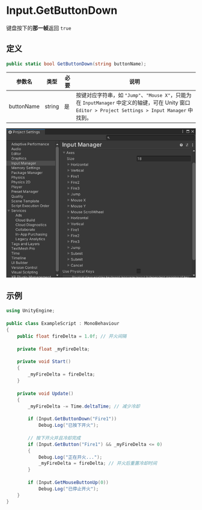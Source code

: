 # Input.GetButtonDown

键盘按下的**那一帧**返回 `true`

## 定义

```csharp
public static bool GetButtonDown(string buttonName);
```

| 参数名     | 类型   | 必要 | 说明                                                         |
| ---------- | ------ | ---- | ------------------------------------------------------------ |
| buttonName | string | 是   | 按键对应字符串，如 `"Jump"`、`"Mouse X"`，只能为在 `InputManager` 中定义的轴键，可在 Unity 窗口 `Editor > Project Settings > Input Manager` 中找到。 |

![Input Manager](./images/input_manager.png)

## 示例

```csharp
using UnityEngine;

public class ExampleScript : MonoBehaviour
{
    public float fireDelta = 1.0f; // 开火间隔

    private float _myFireDelta;

    private void Start()
    {
        _myFireDelta = fireDelta;
    }

    private void Update()
    {
        _myFireDelta -= Time.deltaTime; // 减少冷却
        
        if (Input.GetButtonDown("Fire1"))
            Debug.Log("已按下开火");

        // 按下开火并且冷却完成
        if (Input.GetButton("Fire1") && _myFireDelta <= 0)
        {
            Debug.Log("正在开火...");
            _myFireDelta = fireDelta; // 开火后重置冷却时间
        }
        
        if (Input.GetMouseButtonUp(0))
            Debug.Log("已停止开火");
    }
}
```